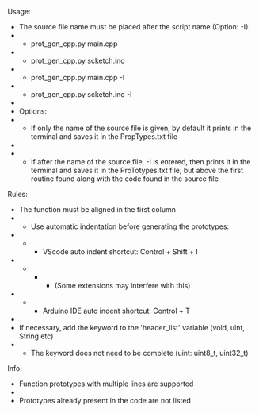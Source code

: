 Usage:
- The source file name must be placed after the script name (Option: -I):
- - prot_gen_cpp.py main.cpp
- - prot_gen_cpp.py scketch.ino
- - prot_gen_cpp.py main.cpp -I
- - prot_gen_cpp.py scketch.ino -I
-
- Options:
- - If only the name of the source file is given,
    by default it prints in the terminal and
    saves it in the PropTypes.txt file
-
- - If after the name of the source file, -I is entered,
    then prints it in the terminal and saves it in the
    ProTotypes.txt file, but above the first routine
    found along with the code found in the source file

Rules:
- The function must be aligned in the first column
- - Use automatic indentation before generating the prototypes:
- - - VScode auto indent shortcut: Control + Shift + I
- - - - (Some extensions may interfere with this)
- - - Arduino IDE auto indent shortcut: Control + T
-
- If necessary, add the keyword to the 'header_list' variable (void, uint, String etc)
- - The keyword does not need to be complete (uint: uint8_t, uint32_t)

Info:
- Function prototypes with multiple lines are supported
-
- Prototypes already present in the code are not listed
